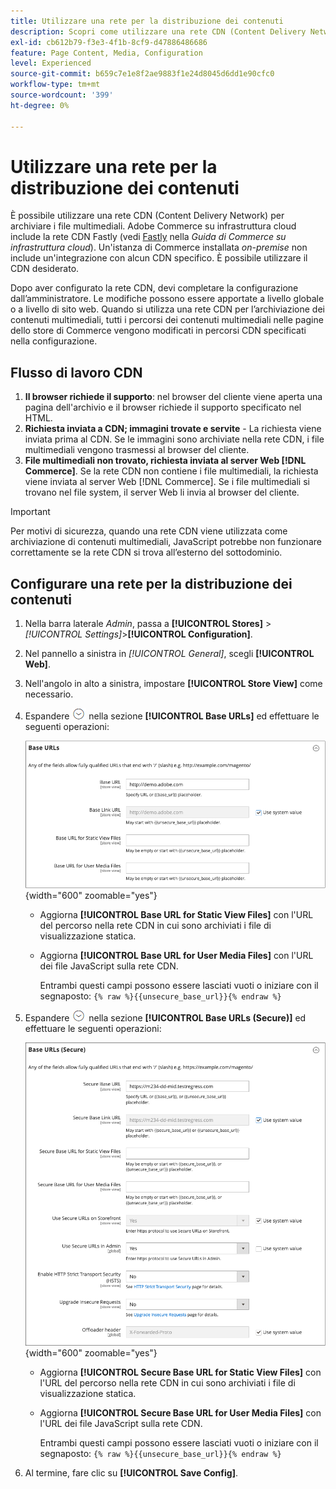 ```yaml
---
title: Utilizzare una rete per la distribuzione dei contenuti
description: Scopri come utilizzare una rete CDN (Content Delivery Network) per archiviare i file multimediali.
exl-id: cb612b79-f3e3-4f1b-8cf9-d47886486686
feature: Page Content, Media, Configuration
level: Experienced
source-git-commit: b659c7e1e8f2ae9883f1e24d8045d6dd1e90cfc0
workflow-type: tm+mt
source-wordcount: '399'
ht-degree: 0%

---
```


# Utilizzare una rete per la distribuzione dei contenuti

È possibile utilizzare una rete CDN (Content Delivery Network) per archiviare i file multimediali. Adobe Commerce su infrastruttura cloud include la rete CDN Fastly (vedi [Fastly](https://experienceleague.adobe.com/docs/commerce-cloud-service/user-guide/cdn/fastly.html?lang=it) nella _Guida di Commerce su infrastruttura cloud_). Un&#39;istanza di Commerce installata _on-premise_ non include un&#39;integrazione con alcun CDN specifico. È possibile utilizzare il CDN desiderato.

Dopo aver configurato la rete CDN, devi completare la configurazione dall’amministratore. Le modifiche possono essere apportate a livello globale o a livello di sito web. Quando si utilizza una rete CDN per l’archiviazione dei contenuti multimediali, tutti i percorsi dei contenuti multimediali nelle pagine dello store di Commerce vengono modificati in percorsi CDN specificati nella configurazione.

## Flusso di lavoro CDN

1. **Il browser richiede il supporto**: nel browser del cliente viene aperta una pagina dell&#39;archivio e il browser richiede il supporto specificato nel HTML.
1. **Richiesta inviata a CDN; immagini trovate e servite** - La richiesta viene inviata prima al CDN. Se le immagini sono archiviate nella rete CDN, i file multimediali vengono trasmessi al browser del cliente.
1. **File multimediali non trovato, richiesta inviata al server Web [!DNL Commerce]**. Se la rete CDN non contiene i file multimediali, la richiesta viene inviata al server Web [!DNL Commerce]. Se i file multimediali si trovano nel file system, il server Web li invia al browser del cliente.

>[!IMPORTANT]
>
>Per motivi di sicurezza, quando una rete CDN viene utilizzata come archiviazione di contenuti multimediali, JavaScript potrebbe non funzionare correttamente se la rete CDN si trova all’esterno del sottodominio.

## Configurare una rete per la distribuzione dei contenuti

1. Nella barra laterale _Admin_, passa a **[!UICONTROL Stores]** > _[!UICONTROL Settings]_>**[!UICONTROL Configuration]**.

1. Nel pannello a sinistra in _[!UICONTROL General]_, scegli **[!UICONTROL Web]**.

1. Nell&#39;angolo in alto a sinistra, impostare **[!UICONTROL Store View]** come necessario.

1. Espandere ![Il selettore di espansione](../assets/icon-display-expand.png) nella sezione **[!UICONTROL Base URLs]** ed effettuare le seguenti operazioni:

   ![Configurazione generale - URL di base Web](./assets/web-base-urls.png){width="600" zoomable="yes"}

   - Aggiorna **[!UICONTROL Base URL for Static View Files]** con l&#39;URL del percorso nella rete CDN in cui sono archiviati i file di visualizzazione statica.

   - Aggiorna **[!UICONTROL Base URL for User Media Files]** con l&#39;URL dei file JavaScript sulla rete CDN.

     Entrambi questi campi possono essere lasciati vuoti o iniziare con il segnaposto: `{% raw %}{{unsecure_base_url}}{% endraw %}`

1. Espandere ![Il selettore di espansione](../assets/icon-display-expand.png) nella sezione **[!UICONTROL Base URLs (Secure)]** ed effettuare le seguenti operazioni:

   ![Configurazione generale - URL di base Web (protetto)](./assets/web-base-urls-secure.png){width="600" zoomable="yes"}

   - Aggiorna **[!UICONTROL Secure Base URL for Static View Files]** con l&#39;URL del percorso nella rete CDN in cui sono archiviati i file di visualizzazione statica.

   - Aggiorna **[!UICONTROL Secure Base URL for User Media Files]** con l&#39;URL dei file JavaScript sulla rete CDN.

     Entrambi questi campi possono essere lasciati vuoti o iniziare con il segnaposto: `{% raw %}{{unsecure_base_url}}{% endraw %}`

1. Al termine, fare clic su **[!UICONTROL Save Config]**.
